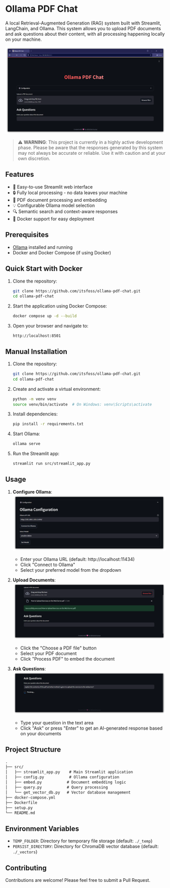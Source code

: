 # Ollama PDF Chat

A local Retrieval-Augmented Generation (RAG) system built with Streamlit, LangChain, and Ollama. This system allows you to upload PDF documents and ask questions about their content, with all processing happening locally on your machine.

![alt text](.assets/ollama-pdf-chat.png)

> ⚠️ **WARNING**: This project is currently in a highly active development phase.  Please be aware that the responses generated by this system may not always be accurate or reliable. Use it with caution and at your own discretion.

## Features

- 🚀 Easy-to-use Streamlit web interface
- 🔒 Fully local processing - no data leaves your machine
- 📄 PDF document processing and embedding
- 💡 Configurable Ollama model selection
- 🔍 Semantic search and context-aware responses
- 🐳 Docker support for easy deployment

## Prerequisites

- [Ollama](https://ollama.com/) installed and running
- Docker and Docker Compose (if using Docker)

## Quick Start with Docker

1. Clone the repository:
   
   ```bash
   git clone https://github.com/itsfoss/ollama-pdf-chat.git
   cd ollama-pdf-chat
   ```

2. Start the application using Docker Compose:
   
   ```bash
   docker compose up -d --build
   ```

3. Open your browser and navigate to:
   
   ```
   http://localhost:8501
   ```

## Manual Installation

1. Clone the repository:
   
   ```bash
   git clone https://github.com/itsfoss/ollama-pdf-chat.git
   cd ollama-pdf-chat
   ```

2. Create and activate a virtual environment:
   
   ```bash
   python -m venv venv
   source venv/bin/activate  # On Windows: venv\Scripts\activate
   ```

3. Install dependencies:
   
   ```bash
   pip install -r requirements.txt
   ```

4. Start Ollama:
   
   ```bash
   ollama serve
   ```

5. Run the Streamlit app:
   
   ```bash
   streamlit run src/streamlit_app.py
   ```

## Usage

1. **Configure Ollama**:
![ollama-configuration](.assets/ollama-config.png)   
   - Enter your Ollama URL (default: http://localhost:11434)
   - Click "Connect to Ollama"
   - Select your preferred model from the dropdown

1. **Upload Documents**:
![ollama-configuration](.assets/uploading-pdf.png)      
   - Click the "Choose a PDF file" button
   - Select your PDF document
   - Click "Process PDF" to embed the document

1. **Ask Questions**:
![ollama-configuration](.assets/processing-answers.png)      
   - Type your question in the text area
   - Click "Ask" or press "Enter" to get an AI-generated response based on your documents

## Project Structure

```
.
├── src/
│   ├── streamlit_app.py    # Main Streamlit application
│   ├── config.py           # Ollama configuration
│   ├── embed.py           # Document embedding logic
│   ├── query.py           # Query processing
│   └── get_vector_db.py   # Vector database management
├── docker-compose.yml
├── Dockerfile
├── setup.py
└── README.md
```

## Environment Variables

- `TEMP_FOLDER`: Directory for temporary file storage (default: `./_temp`)
- `PERSIST_DIRECTORY`: Directory for ChromaDB vector database (default: `./_vectors`)

## Contributing

Contributions are welcome! Please feel free to submit a Pull Request.

